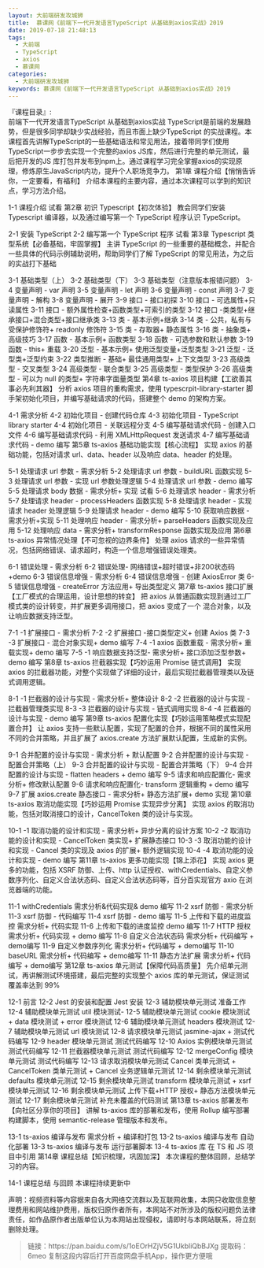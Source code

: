 ```yaml
---
layout: 大前端研发攻城狮
title:  慕课网《前端下一代开发语言TypeScript 从基础到axios实战》2019
date: 2019-07-18 21:48:13
tags:
  - 大前端
  - TypeScript
  - axios
  - 慕课网
categories:
  - 大前端研发攻城狮
keywords: 慕课网《前端下一代开发语言TypeScript 从基础到axios实战》2019
---
```

『课程目录』:  
前端下一代开发语言TypeScript 从基础到axios实战
TypeScript是前端的发展趋势，但是很多同学却缺少实战经验，而且市面上缺少TypeScript 的实战课程。本课程首先讲解TypeScript的一些基础语法和常见用法，接着带同学们使用TypeScript一步步去实现一个完整的axios JS库，然后进行完整的单元测试，最后把开发的JS 库打包并发布到npm上。通过课程学习完全掌握axios的实现原理，修炼原生JavaScript内功，提升个人职场竞争力。
第1章 课程介绍【悄悄告诉你，一定要看，有福利】
介绍本课程的主要内容，通过本次课程可以学到的知识点，学习方法介绍。
<!-- more --> 
 1-1 课程介绍 试看
第2章 初识 Typescript【初次体验】
教会同学们安装 Typescript 编译器，以及通过编写第一个 TypeScript 程序认识 TypeScript。

 2-1 安装 TypeScript
 2-2 编写第一个 TypeScript 程序 试看
第3章 Typescript 类型系统【必备基础，牢固掌握】
主讲 TypeScript 的一些重要的基础概念，并配合一些具体的代码示例辅助说明，帮助同学们了解 TypeScript 的常见用法，为之后的实战打下基础

 3-1 基础类型（上）
 3-2 基础类型（下）
 3-3 基础类型（注意版本报错问题）
 3-4 变量声明 - var 声明
 3-5 变量声明 - let 声明
 3-6 变量声明 - const 声明
 3-7 变量声明 - 解构
 3-8 变量声明 - 展开
 3-9 接口 - 接口初探
 3-10 接口 - 可选属性+只读属性
 3-11 接口 - 额外属性检查+函数类型+可索引的类型
 3-12 接口 -类类型+继承接口+混合类型+接口继承类
 3-13 类 - 基本示例+继承
 3-14 类 - 公共，私有与受保护修饰符+ readonly 修饰符
 3-15 类 - 存取器+ 静态属性
 3-16 类 - 抽象类+ 高级技巧
 3-17 函数 - 基本示例+ 函数类型
 3-18 函数 - 可选参数和默认参数
 3-19 函数 - this+ 重载
 3-20 泛型 - 基本示例+ 使用泛型变量+泛型类型
 3-21 泛型 - 泛型类+泛型约束
 3-22 类型推断 - 基础+ 最佳通用类型+ 上下文类型
 3-23 高级类型 - 交叉类型
 3-24 高级类型 - 联合类型
 3-25 高级类型 - 类型保护
 3-26 高级类型 - 可以为 null 的类型+ 字符串字面量类型
第4章 ts-axios 项目构建【工欲善其事必先利其器】
分析 axios 项目的重构需求，使用 typescrpit-library-starter 脚手架初始化项目，并编写基础请求的代码，搭建整个 demo 的架构方案。

 4-1 需求分析
 4-2 初始化项目 - 创建代码仓库
 4-3 初始化项目 - TypeScript library starter
 4-4 初始化项目 - 关联远程分支
 4-5 编写基础请求代码 - 创建入口文件
 4-6 编写基础请求代码 - 利用 XMLHttpRequest 发送请求
 4-7 编写基础请求代码 - demo 编写
第5章 ts-axios 基础功能实现【核心流程】
实现 axios 的基础功能，包括对请求 url、data、header 以及响应 data、header 的处理。

 5-1 处理请求 url 参数 - 需求分析
 5-2 处理请求 url 参数 - buildURL 函数实现
 5-3 处理请求 url 参数 - 实现 url 参数处理逻辑
 5-4 处理请求 url 参数 - demo 编写
 5-5 处理请求 body 数据 - 需求分析+ 实现 试看
 5-6 处理请求 header - 需求分析
 5-7 处理请求 header - processHeaders 函数实现
 5-8 处理请求 header - 实现请求 header 处理逻辑
 5-9 处理请求 header - demo 编写
 5-10 获取响应数据 - 需求分析+实现
 5-11 处理响应 header - 需求分析+ parseHeaders 函数实现及应用
 5-12 处理响应 data - 需求分析+ transformResponse 函数实现及应用
第6章 ts-axios 异常情况处理【不可忽视的边界条件】
处理 axios 请求的一些异常情况，包括网络错误、请求超时，构造一个信息增强错误处理类。

 6-1 错误处理 - 需求分析
 6-2 错误处理- 网络错误+超时错误+非200状态码+demo
 6-3 错误信息增强 - 需求分析
 6-4 错误信息增强 - 创建 AxiosError 类
 6-5 错误信息增强 - createError 方法应用+ 导出类型定义
第7章 ts-axios 接口扩展【工厂模式的合理运用，设计思想的转变】
把 axios 从普通函数实现到通过工厂模式类的设计转变，并扩展更多调用接口，把 axios 变成了一个 混合对象，以及让响应数据支持泛型。

 7-1 -1 扩展接口 - 需求分析
 7-2 -2 扩展接口 -接口类型定义+ 创建 Axios 类
 7-3 -3 扩展接口 - 混合对象实现+ demo 编写
 7-4 -1 axios 函数重载 - 需求分析+ 重载实现+ demo 编写
 7-5 -1 响应数据支持泛型- 需求分析+ 接口添加泛型参数+ demo 编写
第8章 ts-axios 拦截器实现【巧妙运用 Promise 链式调用】
实现 axios 的拦截器功能，对整个实现做了详细的设计，最后实现拦截器管理类以及链式调用逻辑。

 8-1 -1 拦截器的设计与实现 - 需求分析+ 整体设计
 8-2 -2 拦截器的设计与实现 - 拦截器管理类实现
 8-3 -3 拦截器的设计与实现 - 链式调用实现
 8-4 -4 拦截器的设计与实现 - demo 编写
第9章 ts-axios 配置化实现【巧妙运用策略模式实现配置合并】
让 axios 支持一些默认配置，实现了配置的合并，根据不同的属性采用不同的合并策略，并且扩展了 axios.create 方法扩展默认配置，生成新的实例。

 9-1 合并配置的设计与实现 - 需求分析 + 默认配置
 9-2 合并配置的设计与实现 - 配置合并策略（上）
 9-3 合并配置的设计与实现 - 配置合并策略（下）
 9-4 合并配置的设计与实现 - flatten headers + demo 编写
 9-5 请求和响应配置化- 需求分析+ 修改默认配置
 9-6 请求和响应配置化- transform 逻辑重构 + demo 编写
 9-7 扩展 axios.create 静态接口 - 需求分析+ 静态方法扩展+ demo 实现
第10章 ts-axios 取消功能实现【巧妙运用 Promise 实现异步分离】
实现 axios 的取消功能，包括对取消接口的设计，CancelToken 类的设计与实现。

 10-1 -1 取消功能的设计和实现 - 需求分析+ 异步分离的设计方案
 10-2 -2 取消功能的设计和实现 - CancelToken 类实现+ 扩展静态接口
 10-3 -3 取消功能的设计和实现 - Cancel 类的实现及 axios 的扩展+ 额外逻辑实现
 10-4 -4 取消功能的设计和实现 - demo 编写
第11章 ts-axios 更多功能实现【锦上添花】
实现 axios 更多的功能，包括 XSRF 防御、上传、http 认证授权、withCredentials、自定义参数序列化、自定义合法状态码、自定义合法状态码等，百分百实现官方 axio 在浏览器端的功能。

 11-1 withCredentials 需求分析&代码实现& demo 编写
 11-2 xsrf 防御 - 需求分析
 11-3 xsrf 防御 - 代码编写
 11-4 xsrf 防御 - demo 编写
 11-5 上传和下载的进度监控 需求分析+ 代码实现
 11-6 上传和下载的进度监控 demo 编写
 11-7 HTTP 授权 需求分析+ 代码实现 + demo 编写
 11-8 自定义合法状态码 需求分析+ 代码编写 + demo编写
 11-9 自定义参数序列化 需求分析+ 代码编写 + demo编写
 11-10 baseURL 需求分析+ 代码编写 + demo编写
 11-11 静态方法扩展 需求分析+ 代码编写 + demo编写
第12章 ts-axios 单元测试【保障代码高质量】
先介绍单元测试，再讲解测试环境搭建，最后完整的实现整个 axios 库的单元测试，保证测试覆盖率达到 99%

 12-1 前言
 12-2 Jest 的安装和配置 Jest 安装
 12-3 辅助模块单元测试 准备工作
 12-4 辅助模块单元测试 util 模块测试-
 12-5 辅助模块单元测试 cookie 模块测试 + data 模块测试 + error 模块测试
 12-6 辅助模块单元测试 headers 模块测试
 12-7 辅助模块单元测试 url 模块测试
 12-8 请求模块单元测试 jasmine-ajax + 测试代码编写
 12-9 header 模块单元测试 测试代码编写
 12-10 Axios 实例模块单元测试 测试代码编写
 12-11 拦截器模块单元测试 测试代码编写
 12-12 mergeConfig 模块单元测试 测试代码编写
 12-13 请求取消模块单元测试 Cancel 类单元测试 + CancelToken 类单元测试 + Cancel 业务逻辑单元测试
 12-14 剩余模块单元测试 defaults 模块单元测试
 12-15 剩余模块单元测试 transform 模块单元测试 + xsrf 模块单元测试
 12-16 剩余模块单元测试 上传下载+HTTP 授权+ 静态方法模块单元测试
 12-17 剩余模块单元测试 补充未覆盖的代码测试
第13章 ts-axios 部署发布【向社区分享你的项目】
讲解 ts-axios 库的部署和发布，使用 Rollup 编写部署构建脚本，使用 semantic-release 管理版本和发布。

 13-1 ts-axios 编译与发布 需求分析 + 编译和打包
 13-2 ts-axios 编译与发布 自动化部署
 13-3 ts-axios 编译与发布 运行部署脚本
 13-4 ts-axios 库 在 TS 和 JS 项目中引用
第14章 课程总结【知识梳理，巩固加深】
本次课程的整体回顾，总结学习的内容。

 14-1 课程总结 与回顾
本课程持续更新中


<div class="post-copyright">
    <div class="post-copyright__author">
      <span class="post-copyright-meta">声明：视频资料等内容据来自各大网络交流群以及互联网收集，本网只收取信息整理费用和网站维护费用，版权归原作者所有，本网站不对所涉及的版权问题负法律责任，如作品原作者出版单位认为本网站出现侵权，请即时与本网站联系，将立刻删除处理。 </span>
    </div>
</div>

<blockquote class="blockquote-center">
链接：https://pan.baidu.com/s/1oEOrHZjV5G1UkbliQbBJXg 
提取码：6meo 
复制这段内容后打开百度网盘手机App，操作更方便哦
</blockquote>

